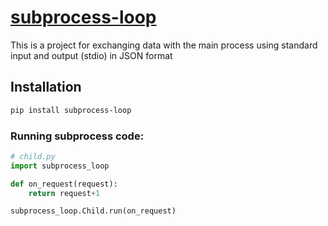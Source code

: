 # [subprocess-loop](https://pypi.org/project/subprocess-loop)

<!-- change above url according to repo -->

This is a project for exchanging data with the main process using standard input and output (stdio) in JSON format

## Installation

```bash
pip install subprocess-loop
```

### Running subprocess code:

```python
# child.py
import subprocess_loop

def on_request(request):
    return request+1

subprocess_loop.Child.run(on_request)
```

